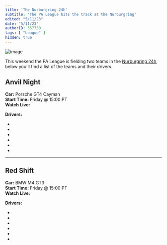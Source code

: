 ```yaml
---
title: 'The Nurburgring 24h'
subtitle: 'The PA League hits the track at the Nurburgring'
edited: "5/11/23"
date: "5/11/23"
authorID: 557730
tags: [ "League" ]
hidden: true
---
```


![image](/posts/nurburgring-24-2023/header.jpg)

This weekend the PA League is fielding two teams in the [Nurburgring 24h](https://www.iracing.com/this-week-iracing-nurburgring-24-special-event-2023/), below you'll find a list of the teams and their drivers. 

## Anvil Night 

**Car:** Porsche GT4 Cayman <br>
**Start Time:** Friday @ 15:00 PT <br>
**Watch Live:**

<TwitchWidget channel = "red_stapler">
<TwitchWidget channel = "gargosthemighty">

**Drivers:**
- <Driver accountId = "440513" />
- <Driver accountId = "241709" />
- <Driver accountId = "492603" />
- <Driver accountId = "646933" />
- <Driver accountId = "722005" />
- <Driver accountId = "214406" />

***

## Red Shift

**Car:** BMW M4 GT3 <br>
**Start Time:** Friday @ 15:00 PT <br>
**Watch Live:**

<TwitchWidget channel = "skiggity242">
<TwitchWidget channel = "ravenholm337">
<TwitchWidget channel = "keyma5ter">

**Drivers:**
- <Driver accountId = "622658" />
- <Driver accountId = "18953" />
- <Driver accountId = "360342" />
- <Driver accountId = "748501" />
- <Driver accountId = "511940" />
- <Driver accountId = "541051" />